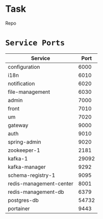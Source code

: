 # Task

Repo

# `Service Ports`

| Service           | Port  |
|-------------------|-------|
| configuration     | 6000  |
| i18n              | 6010  |
| notification      | 6020  |
| file-management   | 6030  |
| admin             | 7000  |
| front             | 7010  |
| um                | 7020  |
| gateway           | 9000  |
| auth              | 9010  |
| spring-admin      | 9020  |
| zookeeper-1       | 2181  |
| kafka-1           | 29092 |
| kafka-manager     | 9292  |
| schema-registry-1 | 9095  |
| redis-management-center | 8001  |
| redis-management-db | 6379  |
| postgres-db       | 54732 |
| portainer         | 9443  |
